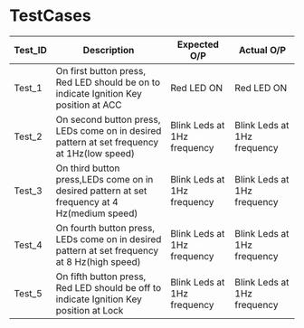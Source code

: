 # TestCases
| Test_ID | Description | Expected O/P | Actual O/P |
| ---- | ---- | ---- | ---- |
| Test_1 | On first button press, Red LED should be on to indicate Ignition Key position at ACC | Red LED ON | Red LED ON |
| Test_2 | On second button press, LEDs come on in desired pattern at set frequency at 1Hz(low speed) | Blink Leds at 1Hz frequency | Blink Leds at 1Hz frequency |
| Test_3 | On third button press,LEDs come on in desired pattern at set frequency at 4 Hz(medium speed) | Blink Leds at 1Hz frequency | Blink Leds at 1Hz frequency |
| Test_4 | On fourth button press, LEDs come on in desired pattern at set frequency at 8 Hz(high speed) | Blink Leds at 1Hz frequency | Blink Leds at 1Hz frequency |
| Test_5 | On fifth button press, Red LED should be off to indicate Ignition Key position at Lock | Blink Leds at 1Hz frequency | Blink Leds at 1Hz frequency |
